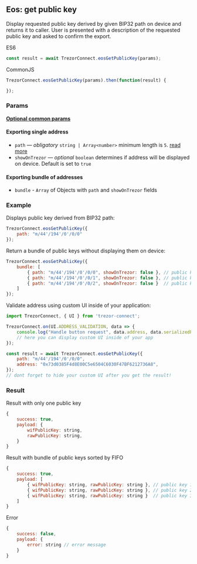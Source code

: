## Eos: get public key
Display requested public key derived by given BIP32 path on device and returns it to caller. 
User is presented with a description of the requested public key and asked to confirm the export.

ES6
```javascript
const result = await TrezorConnect.eosGetPublicKey(params);
```

CommonJS
```javascript
TrezorConnect.eosGetPublicKey(params).then(function(result) {

});
```

### Params
[****Optional common params****](commonParams.md)
#### Exporting single address
* `path` — *obligatory* `string | Array<number>` minimum length is `5`. [read more](path.md)
* `showOnTrezor` — *optional* `boolean` determines if address will be displayed on device. Default is set to `true`

#### Exporting bundle of addresses
* `bundle` - `Array` of Objects with `path` and `showOnTrezor` fields

### Example
Displays public key derived from BIP32 path:
```javascript
TrezorConnect.eosGetPublicKey({
    path: "m/44'/194'/0'/0/0"
});
```
Return a bundle of public keys without displaying them on device:
```javascript
TrezorConnect.eosGetPublicKey({
    bundle: [
        { path: "m/44'/194'/0'/0/0", showOnTrezor: false }, // public key 1
        { path: "m/44'/194'/0'/0/1", showOnTrezor: false }, // public key 2
        { path: "m/44'/194'/0'/0/2", showOnTrezor: false }  // public key 3
    ]
});
```
Validate address using custom UI inside of your application:
```javascript
import TrezorConnect, { UI } from 'trezor-connect';

TrezorConnect.on(UI.ADDRESS_VALIDATION, data => {
    console.log("Handle button request", data.address, data.serializedPath);
    // here you can display custom UI inside of your app
});

const result = await TrezorConnect.eosGetPublicKey({
    path: "m/44'/194'/0'/0/0",
    address: "0x73d0385F4d8E00C5e6504C6030F47BF6212736A8",
});
// dont forget to hide your custom UI after you get the result!
```

### Result
Result with only one public key
```javascript
{
    success: true,
    payload: {
        wifPublicKey: string,
        rawPublicKey: string,
    }
}
```
Result with bundle of public keys sorted by FIFO
```javascript
{
    success: true,
    payload: [
        { wifPublicKey: string, rawPublicKey: string }, // public key 1
        { wifPublicKey: string, rawPublicKey: string }, // public key 2
        { wifPublicKey: string, rawPublicKey: string }  // public key 3
    ]
}
```
Error
```javascript
{
    success: false,
    payload: {
        error: string // error message
    }
}
```
